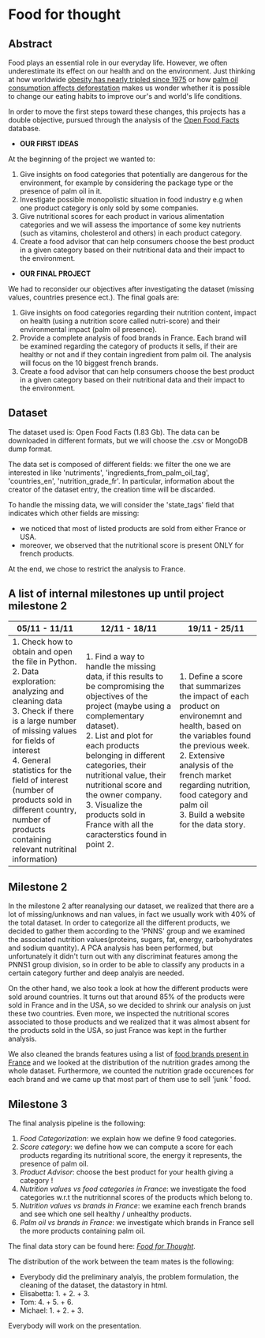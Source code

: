 # Food for thought


## Abstract
Food plays an essential role in our everyday life. However, we often underestimate its effect on our health and on the environment.
Just thinking at how worldwide [obesity has nearly tripled since 1975](http://www.who.int/news-room/fact-sheets/detail/obesity-and-overweight) or how [palm oil consumption affects deforestation](https://www.independent.co.uk/life-style/palm-oil-health-impact-environment-animals-deforestation-heart-a8505521.html) makes us wonder whether it is possible to change our eating habits to improve our's and world's life conditions. 

In order to move the first steps toward these changes, this projects has a double objective, pursued through the analysis of the [Open Food Facts](https://world.openfoodfacts.org/) database. 

 - **OUR FIRST IDEAS** 
 
 At the beginning of the project we wanted to:
 1. Give insights on food categories that potentially are dangerous for the environment, for example by considering the package type or the presence of palm oil in it.
 2. Investigate possible monopolistic situation in food industry e.g when one product category is only sold by some companies.
 3. Give nutritional scores for each product in various alimentation categories and we will assess the importance of some key nutrients (such as vitamins, cholesterol and others) in each product category.
 4. Create a food advisor that can help consumers choose the best product in a given category based on their nutritional data and their impact to the environment. 

 - **OUR FINAL PROJECT** 
 
 We had to reconsider our objectives after investigating the dataset (missing values, countries presence ect.). The final goals are:
1. Give insights on food categories regarding their nutrition content, impact on health (using a nutrition score called nutri-score) and their environmental impact (palm oil presence).
2. Provide a complete analysis of food brands in France. Each brand will be examined regarding the category of products it sells, if their are healthy or not and if they contain ingredient from palm oil. The analysis will focus on the 10 biggest french brands.
3. Create a food advisor that can help consumers choose the best product in a given category based on their nutritional data and their impact to the environment. 

## Dataset
The dataset used is: Open Food Facts (1.83 Gb).
The data can be downloaded in different formats, but we will choose the .csv or MongoDB dump format.

The data set is composed of different fields: we filter the one we are interested in like 'nutriments', 'ingredients_from_palm_oil_tag', 'countries_en', 'nutrition_grade_fr'. In particular, information about the creator of the dataset entry, the creation time will be discarded.

To handle the missing data, we will consider the 'state_tags' field that indicates which other fields are missing:
- we noticed that most of listed products are sold from either France or USA. 
- moreover, we observed that the nutritional score is present ONLY for french products.

At the end, we chose to restrict the analysis to France. 

## A list of internal milestones up until project milestone 2
| 05/11 - 11/11                                                                                                                                                                                                                                                                                                                                                    | 12/11 - 18/11                                                                                                                                                                                                                                                                                                                                                                                                                                  | 19/11 - 25/11                                                                                                                                                                                                                         |
|------------------------------------------------------------------------------------------------------------------------------------------------------------------------------------------------------------------------------------------------------------------------------------------------------------------------------------------------------------------|------------------------------------------------------------------------------------------------------------------------------------------------------------------------------------------------------------------------------------------------------------------------------------------------------------------------------------------------------------------------------------------------------------------------------------------------|---------------------------------------------------------------------------------------------------------------------------------------------------------------------------------------------------------------------------------------|
| 1. Check how to obtain and open the file in Python. <br/> 2. Data exploration: analyzing and cleaning data <br/> 3. Check if there is a large number of missing values for fields of interest <br/> 4. General statistics for the field of interest <br/> (number of products sold in different country,  number of products containing relevant nutritinal information) | 1. Find a way to handle the missing data,  if this results to be compromising the objectives of the project (maybe using a complementary dataset). <br/> 2. List and plot for each products belonging in different categories, their nutritional value, their nutritional score and the owner company.<br/> 3. Visualize the products sold in France with all the caracterstics found in point 2. | 1. Define a score that summarizes the impact of each product on environemnt and health,  based on the variables found the previous week. <br/> 2. Extensive analysis of the french market regarding nutrition, food category and palm oil <br/> 3. Build a website for the data story.|

## Milestone 2

In the milestone 2 after reanalysing our dataset, we realized that there are a lot of missing/unknows and nan values, in fact we usually work with 40% of the total dataset.
In order to categorize all the different products, we decided to gather them according to the 'PNNS' group and we examined the associated nutrition values(proteins, sugars, fat, energy, carbohydrates and sodium quantity).
A PCA analysis has been performed, but unfortunately it didn't turn out with any discriminat features among the PNNS1 group division, so in order to be able to classify any products in a certain category further and deep analyis are needed.

On the other hand, we also took a look at how the different products were sold around countries. It turns out that around 85% of the products were sold in France and in the USA, so we decided to shrink our analysis on just these two countries.
Even more, we inspected the nutritional scores associated to those products and we realized that it was almost absent for the products sold in the USA, so just France was kept in the further analysis.

We also cleaned the brands features using a list of [food brands present in France](https://www.frenchclick.co.uk/t-Brands.aspx) and we looked at the distribution of the nutrition grades among the whole dataset.
Furthermore, we counted the nutrition grade occurences for each brand and we came up that most part of them use to sell 'junk ' food.

## Milestone 3

The final analysis pipeline is the following: 

1. _Food Categorization_: we explain how we define 9 food categories.
2. _Score category_: we define how we can compute a score for each products regarding its nutritional score, the energy it represents, the presence of palm oil.
3. _Product Advisor_: choose the best product for your health giving a category ! 
4. _Nutrition values vs food categories in France_: we investigate the food categories w.r.t the nutritionnal scores of the products which belong to.
5. _Nutrition values vs brands in France_: we examine each french brands and see which one sell healthy / unhealthy products.
6. _Palm oil vs brands in France_: we investigate which brands in France sell the more products containing palm oil. 

The final data story can be found here: [_Food for Thought_](https://elisabettaaa.github.io/).

The distribution of the work between the team mates is the following:
 - Everybody did the preliminary analyis, the problem formulation, the cleaning of the dataset,  the datastory in html.
 - Elisabetta: 1. + 2. + 3.
 - Tom:        4. + 5. + 6.
 - Michael:    1. + 2. + 3.

Everybody will work on the presentation.
